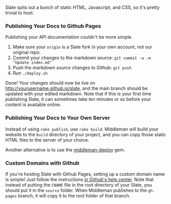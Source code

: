 Slate spits out a bunch of static HTML, Javascript, and CSS, so it's pretty trivial to host.

### Publishing Your Docs to Github Pages

Publishing your API documentation couldn't be more simple.

 1. Make sure your `origin` is a Slate fork in your own account, not our original repo.
 1. Commit your changes to the markdown source: `git commit -a -m "Update index.md"`
 2. Push the *markdown source* changes to Github: `git push`
 3. Run `./deploy.sh`

Done! Your changes should now be live on http://yourusername.github.io/slate, and the main branch should be updated with your edited markdown. Note that if this is your first time publishing Slate, it can sometimes take ten minutes or so before your content is available online.

### Publishing Your Docs to Your Own Server

Instead of using `rake publish`, use `rake build`. Middleman will build your website to the `build` directory of your project, and you can copy those static HTML files to the server of your choice.

Another alternative is to use the [middleman-deploy](https://github.com/middleman-contrib/middleman-deploy) gem. 

### Custom Domains with Github

If you're hosting Slate with Github Pages, setting up a custom domain name is simple! Just follow the instructions [in Github's help center](https://help.github.com/articles/setting-up-a-custom-domain-with-github-pages/). Note that instead of putting the `CNAME` file in the root directory of your Slate, you should put it in the `source` folder. When Middleman publishes to the `gh-pages` branch, it will copy it to the root folder of that branch.
